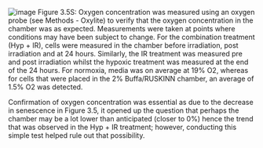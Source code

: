 ![image](https://github.com/user-attachments/assets/643bc5a9-04f5-49ef-a957-ce898aef3f36)
Figure 3.5S: Oxygen concentration was measured using an oxygen probe (see Methods - Oxylite) to verify that the oxygen concentration in the chamber was as expected. Measurements were taken at points where conditions may have been subject to change. For the combination treatment (Hyp + IR), cells were measured in the chamber before irradiation, post irradiation and at 24 hours. Similarly, the IR treatment was measured pre and post irradiation whilst the hypoxic treatment was measured at the end of the 24 hours. For normoxia, media was on average at 19% O2, whereas for cells that were placed in the 2% Buffa/RUSKINN chamber, an average of 1.5% O2 was detected. 

Confirmation of oxygen concentration was essential as due to the decrease in senescence in Figure 3.5, it opened up the question that perhaps the chamber may be a lot lower than anticipated (closer to 0%) hence the trend that was observed in the Hyp + IR treatment; however, conducting this simple test helped rule out that possibility.
